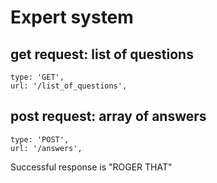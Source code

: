 # Expert system
## **get** request: list of questions
```
type: 'GET',
url: '/list_of_questions',
```

## **post** request: array of answers
```
type: 'POST',
url: '/answers',
```
Successful response is "ROGER THAT"
